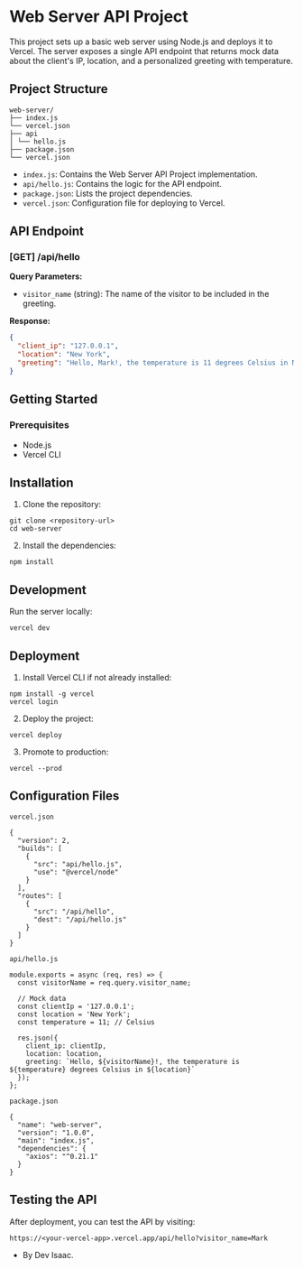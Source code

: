 # Web Server API Project

This project sets up a basic web server using Node.js and deploys it to Vercel. The server exposes a single API endpoint that returns mock data about the client's IP, location, and a personalized greeting with temperature.

## Project Structure
```
web-server/
├── index.js
└── vercel.json
├── api
│ └── hello.js
├── package.json
└── vercel.json
```

- `index.js`: Contains the Web Server API Project implementation.
- `api/hello.js`: Contains the logic for the API endpoint.
- `package.json`: Lists the project dependencies.
- `vercel.json`: Configuration file for deploying to Vercel.

## API Endpoint

### [GET] /api/hello

**Query Parameters:**

- `visitor_name` (string): The name of the visitor to be included in the greeting.

**Response:**

```json
{
  "client_ip": "127.0.0.1",
  "location": "New York",
  "greeting": "Hello, Mark!, the temperature is 11 degrees Celsius in New York"
}
```

## Getting Started

### Prerequisites

- Node.js
- Vercel CLI

## Installation

1. Clone the repository:

```
git clone <repository-url>
cd web-server

```

2. Install the dependencies:

```
npm install
```
## Development

Run the server locally:
```
vercel dev
```

## Deployment

1. Install Vercel CLI if not already installed:

```
npm install -g vercel
vercel login
```

2. Deploy the project:

```
vercel deploy
```

3. Promote to production:

```
vercel --prod
```

## Configuration Files

`vercel.json`
```
{
  "version": 2,
  "builds": [
    {
      "src": "api/hello.js",
      "use": "@vercel/node"
    }
  ],
  "routes": [
    {
      "src": "/api/hello",
      "dest": "/api/hello.js"
    }
  ]
}

```

`api/hello.js`
```
module.exports = async (req, res) => {
  const visitorName = req.query.visitor_name;

  // Mock data
  const clientIp = '127.0.0.1';
  const location = 'New York';
  const temperature = 11; // Celsius

  res.json({
    client_ip: clientIp,
    location: location,
    greeting: `Hello, ${visitorName}!, the temperature is ${temperature} degrees Celsius in ${location}`
  });
};

```

`package.json`
```
{
  "name": "web-server",
  "version": "1.0.0",
  "main": "index.js",
  "dependencies": {
    "axios": "^0.21.1"
  }
}

```

## Testing the API

After deployment, you can test the API by visiting:
```
https://<your-vercel-app>.vercel.app/api/hello?visitor_name=Mark
```

- By Dev Isaac.
